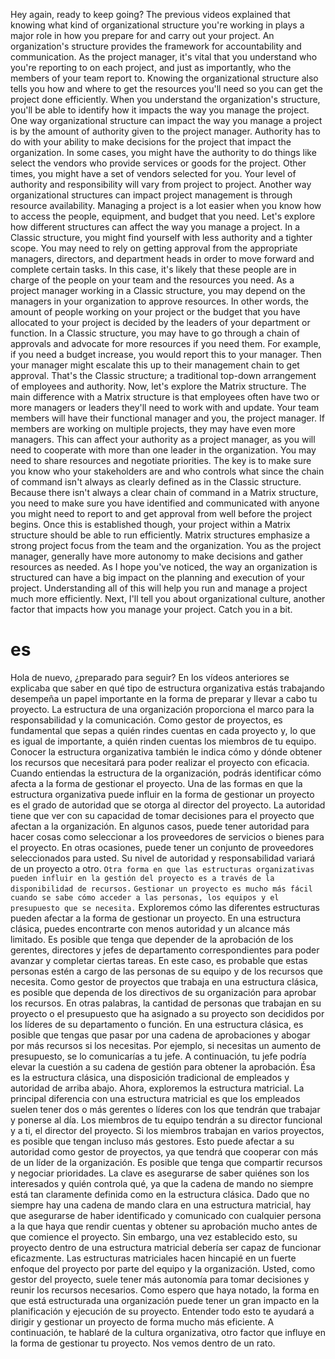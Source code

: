Hey again, ready to keep going? The previous videos explained that knowing what kind of organizational structure you're working in plays a major role in how you prepare for and carry out your project. An organization's structure provides the framework for accountability and communication. As the project manager, it's vital that you understand who you're reporting to on each project, and just as importantly, who the members of your team report to. Knowing the organizational structure also tells you how and where to get the resources you'll need so you can get the project done efficiently. When you understand the organization's structure, you'll be able to identify how it impacts the way you manage the project. One way organizational structure can impact the way you manage a project is by the amount of authority given to the project manager. Authority has to do with your ability to make decisions for the project that impact the organization. In some cases, you might have the authority to do things like select the vendors who provide services or goods for the project. Other times, you might have a set of vendors selected for you. Your level of authority and responsibility will vary from project to project. Another way organizational structures can impact project management is through resource availability. Managing a project is a lot easier when you know how to access the people, equipment, and budget that you need. Let's explore how different structures can affect the way you manage a project. In a Classic structure, you might find yourself with less authority and a tighter scope. You may need to rely on getting approval from the appropriate managers, directors, and department heads in order to move forward and complete certain tasks. In this case, it's likely that these people are in charge of the people on your team and the resources you need. As a project manager working in a Classic structure, you may depend on the managers in your organization to approve resources. In other words, the amount of people working on your project or the budget that you have allocated to your project is decided by the leaders of your department or function. In a Classic structure, you may have to go through a chain of approvals and advocate for more resources if you need them. For example, if you need a budget increase, you would report this to your manager. Then your manager might escalate this up to their management chain to get approval. That's the Classic structure; a traditional top-down arrangement of employees and authority. Now, let's explore the Matrix structure. The main difference with a Matrix structure is that employees often have two or more managers or leaders they'll need to work with and update. Your team members will have their functional manager and you, the project manager. If members are working on multiple projects, they may have even more managers. This can affect your authority as a project manager, as you will need to cooperate with more than one leader in the organization. You may need to share resources and negotiate priorities. The key is to make sure you know who your stakeholders are and who controls what since the chain of command isn't always as clearly defined as in the Classic structure. Because there isn't always a clear chain of command in a Matrix structure, you need to make sure you have identified and communicated with anyone you might need to report to and get approval from well before the project begins. Once this is established though, your project within a Matrix structure should be able to run efficiently. Matrix structures emphasize a strong project focus from the team and the organization. You as the project manager, generally have more autonomy to make decisions and gather resources as needed. As I hope you've noticed, the way an organization is structured can have a big impact on the planning and execution of your project. Understanding all of this will help you run and manage a project much more efficiently. Next, I'll tell you about organizational culture, another factor that impacts how you manage your project. Catch you in a bit.

# es

Hola de nuevo, ¿preparado para seguir? En los vídeos anteriores se explicaba que saber en qué tipo de estructura organizativa estás trabajando desempeña un papel importante en la forma de preparar y llevar a cabo tu proyecto. La estructura de una organización proporciona el marco para la responsabilidad y la comunicación. Como gestor de proyectos, es fundamental que sepas a quién rindes cuentas en cada proyecto y, lo que es igual de importante, a quién rinden cuentas los miembros de tu equipo. Conocer la estructura organizativa también le indica cómo y dónde obtener los recursos que necesitará para poder realizar el proyecto con eficacia. Cuando entiendas la estructura de la organización, podrás identificar cómo afecta a la forma de gestionar el proyecto. Una de las formas en que la estructura organizativa puede influir en la forma de gestionar un proyecto es el grado de autoridad que se otorga al director del proyecto. La autoridad tiene que ver con su capacidad de tomar decisiones para el proyecto que afectan a la organización. En algunos casos, puede tener autoridad para hacer cosas como seleccionar a los proveedores de servicios o bienes para el proyecto. En otras ocasiones, puede tener un conjunto de proveedores seleccionados para usted. Su nivel de autoridad y responsabilidad variará de un proyecto a otro. `Otra forma en que las estructuras organizativas pueden influir en la gestión del proyecto es a través de la disponibilidad de recursos.` `Gestionar un proyecto es mucho más fácil cuando se sabe cómo acceder a las personas, los equipos y el presupuesto que se necesita.` Exploremos cómo las diferentes estructuras pueden afectar a la forma de gestionar un proyecto. En una estructura clásica, puedes encontrarte con menos autoridad y un alcance más limitado. Es posible que tenga que depender de la aprobación de los gerentes, directores y jefes de departamento correspondientes para poder avanzar y completar ciertas tareas. En este caso, es probable que estas personas estén a cargo de las personas de su equipo y de los recursos que necesita. Como gestor de proyectos que trabaja en una estructura clásica, es posible que dependa de los directivos de su organización para aprobar los recursos. En otras palabras, la cantidad de personas que trabajan en su proyecto o el presupuesto que ha asignado a su proyecto son decididos por los líderes de su departamento o función. En una estructura clásica, es posible que tengas que pasar por una cadena de aprobaciones y abogar por más recursos si los necesitas. Por ejemplo, si necesitas un aumento de presupuesto, se lo comunicarías a tu jefe. A continuación, tu jefe podría elevar la cuestión a su cadena de gestión para obtener la aprobación. Ésa es la estructura clásica, una disposición tradicional de empleados y autoridad de arriba abajo. Ahora, exploremos la estructura matricial. La principal diferencia con una estructura matricial es que los empleados suelen tener dos o más gerentes o líderes con los que tendrán que trabajar y ponerse al día. Los miembros de tu equipo tendrán a su director funcional y a ti, el director del proyecto. Si los miembros trabajan en varios proyectos, es posible que tengan incluso más gestores. Esto puede afectar a su autoridad como gestor de proyectos, ya que tendrá que cooperar con más de un líder de la organización. Es posible que tenga que compartir recursos y negociar prioridades. La clave es asegurarse de saber quiénes son los interesados y quién controla qué, ya que la cadena de mando no siempre está tan claramente definida como en la estructura clásica. Dado que no siempre hay una cadena de mando clara en una estructura matricial, hay que asegurarse de haber identificado y comunicado con cualquier persona a la que haya que rendir cuentas y obtener su aprobación mucho antes de que comience el proyecto. Sin embargo, una vez establecido esto, su proyecto dentro de una estructura matricial debería ser capaz de funcionar eficazmente. Las estructuras matriciales hacen hincapié en un fuerte enfoque del proyecto por parte del equipo y la organización. Usted, como gestor del proyecto, suele tener más autonomía para tomar decisiones y reunir los recursos necesarios. Como espero que haya notado, la forma en que está estructurada una organización puede tener un gran impacto en la planificación y ejecución de su proyecto. Entender todo esto te ayudará a dirigir y gestionar un proyecto de forma mucho más eficiente. A continuación, te hablaré de la cultura organizativa, otro factor que influye en la forma de gestionar tu proyecto. Nos vemos dentro de un rato.

